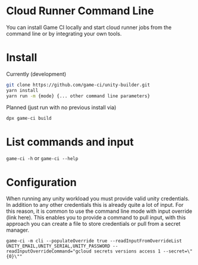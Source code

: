# Cloud Runner Command Line

You can install Game CI locally and start cloud runner jobs from the command line or by integrating your own tools.

# Install

Currently (development)

```bash
git clone https://github.com/game-ci/unity-builder.git
yarn install
yarn run -m {mode} {... other command line parameters}
```

Planned (just run with no previous install via)

```bash
dpx game-ci build
```

# List commands and input

`game-ci -h` or `game-ci --help`

# Configuration

When running any unity workload you must provide valid unity credentials. In addition to any other credentials this is already quite a lot of input. For this reason, it is common to use the command line mode with input override (link here). This enables you to provide a command to pull input, with this approach you can create a file to store credentials or pull from a secret manager.

`game-ci -m cli --populateOverride true --readInputFromOverrideList UNITY_EMAIL,UNITY_SERIAL,UNITY_PASSWORD --readInputOverrideCommand="gcloud secrets versions access 1 --secret=\"{0}\""`
